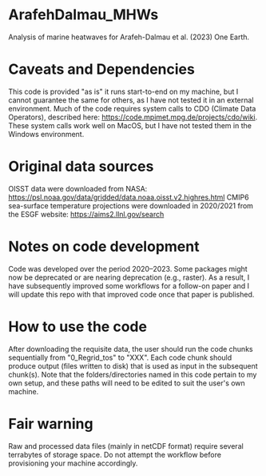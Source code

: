 # ArafehDalmau_MHWs
Analysis of marine heatwaves for Arafeh-Dalmau et al. (2023) One Earth.

# Caveats and Dependencies
This code is provided "as is" it runs start-to-end on my machine, but I cannot guarantee the same for others, as I have not tested it in an external environment.
Much of the code requires system calls to CDO (Climate Data Operators), described here: https://code.mpimet.mpg.de/projects/cdo/wiki. These system calls work well on MacOS, but I have not tested them in the Windows environment.

# Original data sources
OISST data were downloaded from NASA: https://psl.noaa.gov/data/gridded/data.noaa.oisst.v2.highres.html
CMIP6 sea-surface temperature projections were downloaded in 2020/2021 from the ESGF website: https://aims2.llnl.gov/search 

# Notes on code development
Code was developed over the period 2020–2023. Some packages might now be deprecated or are nearing deprecation (e.g., raster). As a result, I have subsequently improved some workflows for a follow-on paper and I will update this repo with that improved code once that paper is published.

# How to use the code
After downloading the requisite data, the user should run the code chunks sequentially from "0_Regrid_tos" to "XXX". Each code chunk should produce output (files written to disk) that is used as input in the subsequent chunk(s).
Note that the folders/directories named in this code pertain to my own setup, and these paths will need to be edited to suit the user's own machine.

# Fair warning
Raw and processed data files (mainly in netCDF format) require several terrabytes of storage space. Do not attempt the workflow before provisioning your machine accordingly.
